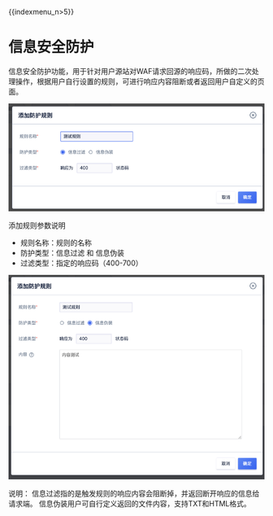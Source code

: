 {{indexmenu_n>5}}

# 信息安全防护

信息安全防护功能，用于针对用户源站对WAF请求回源的响应码，所做的二次处理操作，根据用户自行设置的规则，可进行响应内容阻断或者返回用户自定义的页面。

![](/images/opintro/waf56.png)

添加规则参数说明

  - 规则名称：规则的名称
  - 防护类型：信息过滤 和 信息伪装
  - 过滤类型：指定的响应码（400-700）

![](/images/opintro/waf57.png)

说明： 信息过滤指的是触发规则的响应内容会阻断掉，并返回断开响应的信息给请求端。
信息伪装用户可自行定义返回的文件内容，支持TXT和HTML格式。
